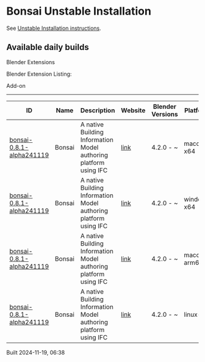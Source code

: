 # Bonsai Unstable Installation

See [Unstable Installation instructions](https://docs.bonsaibim.org/guides/development/installation.html#unstable-installation).

## Available daily builds




Blender Extensions


Blender Extension Listing:


Add\-on




---




| ID | Name | Description | Website | Blender Versions | Platforms | Size |
| --- | --- | --- | --- | --- | --- | --- |
| [bonsai\-0\.8\.1\-alpha241119](https://github.com/IfcOpenShell/IfcOpenShell/releases/download/bonsai-0.8.1-alpha2411190634/bonsai_py311-0.8.1-alpha241119-macos-x64.zip?repository=https://raw.githubusercontent.com/IfcOpenShell/bonsai_unstable_repo/main/index.json&blender_version_min=4.2.0&platforms=macos-x64) | Bonsai | A native Building Information Model authoring platform using IFC | [link](https://bonsaibim.org/) | 4\.2\.0 \- \~ | macos\-x64 | 101\.0MB |
| [bonsai\-0\.8\.1\-alpha241119](https://github.com/IfcOpenShell/IfcOpenShell/releases/download/bonsai-0.8.1-alpha2411190634/bonsai_py311-0.8.1-alpha241119-windows-x64.zip?repository=https://raw.githubusercontent.com/IfcOpenShell/bonsai_unstable_repo/main/index.json&blender_version_min=4.2.0&platforms=windows-x64) | Bonsai | A native Building Information Model authoring platform using IFC | [link](https://bonsaibim.org/) | 4\.2\.0 \- \~ | windows\-x64 | 80\.6MB |
| [bonsai\-0\.8\.1\-alpha241119](https://github.com/IfcOpenShell/IfcOpenShell/releases/download/bonsai-0.8.1-alpha2411190634/bonsai_py311-0.8.1-alpha241119-macos-arm64.zip?repository=https://raw.githubusercontent.com/IfcOpenShell/bonsai_unstable_repo/main/index.json&blender_version_min=4.2.0&platforms=macos-arm64) | Bonsai | A native Building Information Model authoring platform using IFC | [link](https://bonsaibim.org/) | 4\.2\.0 \- \~ | macos\-arm64 | 101\.6MB |
| [bonsai\-0\.8\.1\-alpha241119](https://github.com/IfcOpenShell/IfcOpenShell/releases/download/bonsai-0.8.1-alpha2411190634/bonsai_py311-0.8.1-alpha241119-linux-x64.zip?repository=https://raw.githubusercontent.com/IfcOpenShell/bonsai_unstable_repo/main/index.json&blender_version_min=4.2.0&platforms=linux-x64) | Bonsai | A native Building Information Model authoring platform using IFC | [link](https://bonsaibim.org/) | 4\.2\.0 \- \~ | linux\-x64 | 108\.2MB |


Built 2024\-11\-19, 06:38




